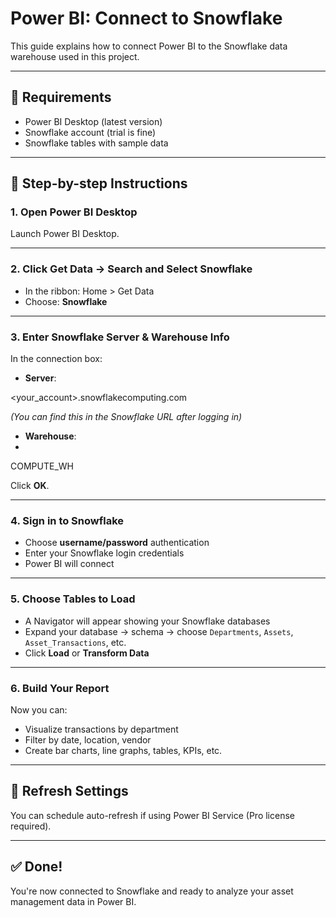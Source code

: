 # Power BI: Connect to Snowflake

This guide explains how to connect Power BI to the Snowflake data warehouse used in this project.

---

## 🧩 Requirements
- Power BI Desktop (latest version)
- Snowflake account (trial is fine)
- Snowflake tables with sample data

---

## 🔌 Step-by-step Instructions

### 1. Open Power BI Desktop

Launch Power BI Desktop.

---

### 2. Click **Get Data** → Search and Select **Snowflake**

- In the ribbon: Home > Get Data
- Choose: **Snowflake**

---

### 3. Enter Snowflake Server & Warehouse Info

In the connection box:

- **Server**:  

<your_account>.snowflakecomputing.com

*(You can find this in the Snowflake URL after logging in)*

- **Warehouse**:
- 
COMPUTE_WH


Click **OK**.

---

### 4. Sign in to Snowflake

- Choose **username/password** authentication
- Enter your Snowflake login credentials
- Power BI will connect

---

### 5. Choose Tables to Load

- A Navigator will appear showing your Snowflake databases
- Expand your database → schema → choose `Departments`, `Assets`, `Asset_Transactions`, etc.
- Click **Load** or **Transform Data**

---

### 6. Build Your Report

Now you can:
- Visualize transactions by department
- Filter by date, location, vendor
- Create bar charts, line graphs, tables, KPIs, etc.

---

## 🔄 Refresh Settings

You can schedule auto-refresh if using Power BI Service (Pro license required).

---

## ✅ Done!

You're now connected to Snowflake and ready to analyze your asset management data in Power BI.


